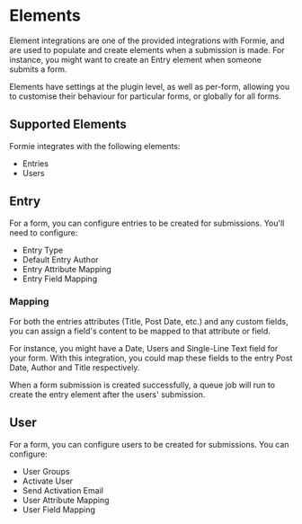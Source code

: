 # Elements
Element integrations are one of the provided integrations with Formie, and are used to populate and create elements when a submission is made. For instance, you might want to create an Entry element when someone submits a form.

Elements have settings at the plugin level, as well as per-form, allowing you to customise their behaviour for particular forms, or globally for all forms.

## Supported Elements
Formie integrates with the following elements:
- Entries
- Users

## Entry
For a form, you can configure entries to be created for submissions. You'll need to configure:

- Entry Type
- Default Entry Author
- Entry Attribute Mapping
- Entry Field Mapping

### Mapping
For both the entries attributes (Title, Post Date, etc.) and any custom fields, you can assign a field's content to be mapped to that attribute or field.

For instance, you might have a Date, Users and Single-Line Text field for your form. With this integration, you could map these fields to the entry Post Date, Author and Title respectively.

When a form submission is created successfully, a queue job will run to create the entry element after the users' submission.

## User
For a form, you can configure users to be created for submissions. You can configure:

- User Groups
- Activate User
- Send Activation Email
- User Attribute Mapping
- User Field Mapping

